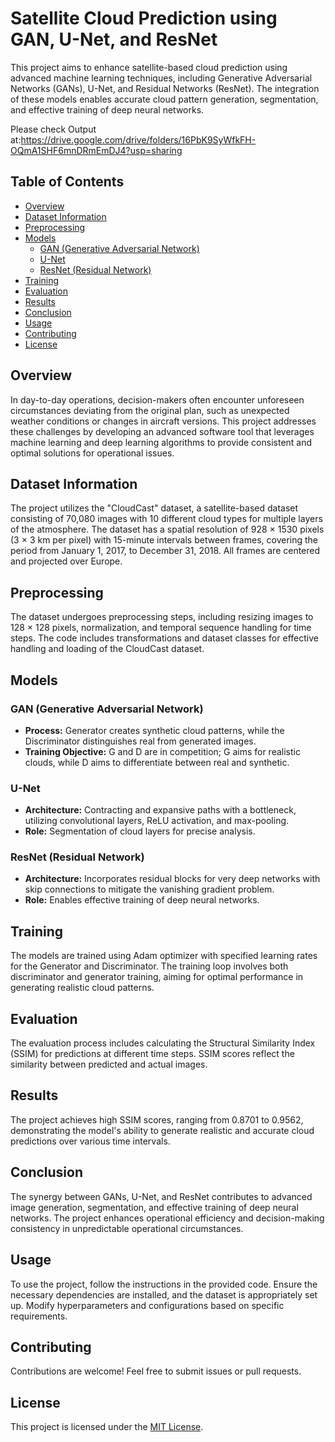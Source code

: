 # Satellite Cloud Prediction using GAN, U-Net, and ResNet

This project aims to enhance satellite-based cloud prediction using advanced machine learning techniques, including Generative Adversarial Networks (GANs), U-Net, and Residual Networks (ResNet). The integration of these models enables accurate cloud pattern generation, segmentation, and effective training of deep neural networks.

Please check Output at:https://drive.google.com/drive/folders/16PbK9SyWfkFH-OQmA1SHF6mnDRmEmDJ4?usp=sharing
## Table of Contents
- [Overview](#overview)
- [Dataset Information](#dataset-information)
- [Preprocessing](#preprocessing)
- [Models](#models)
    - [GAN (Generative Adversarial Network)](#gan-generative-adversarial-network)
    - [U-Net](#u-net)
    - [ResNet (Residual Network)](#resnet-residual-network)
- [Training](#training)
- [Evaluation](#evaluation)
- [Results](#results)
- [Conclusion](#conclusion)
- [Usage](#usage)
- [Contributing](#contributing)
- [License](#license)

## Overview
In day-to-day operations, decision-makers often encounter unforeseen circumstances deviating from the original plan, such as unexpected weather conditions or changes in aircraft versions. This project addresses these challenges by developing an advanced software tool that leverages machine learning and deep learning algorithms to provide consistent and optimal solutions for operational issues.

## Dataset Information
The project utilizes the "CloudCast" dataset, a satellite-based dataset consisting of 70,080 images with 10 different cloud types for multiple layers of the atmosphere. The dataset has a spatial resolution of 928 × 1530 pixels (3 × 3 km per pixel) with 15-minute intervals between frames, covering the period from January 1, 2017, to December 31, 2018. All frames are centered and projected over Europe.

## Preprocessing
The dataset undergoes preprocessing steps, including resizing images to 128 × 128 pixels, normalization, and temporal sequence handling for time steps. The code includes transformations and dataset classes for effective handling and loading of the CloudCast dataset.

## Models
### GAN (Generative Adversarial Network)
- **Process:** Generator creates synthetic cloud patterns, while the Discriminator distinguishes real from generated images.
- **Training Objective:** G and D are in competition; G aims for realistic clouds, while D aims to differentiate between real and synthetic.

### U-Net
- **Architecture:** Contracting and expansive paths with a bottleneck, utilizing convolutional layers, ReLU activation, and max-pooling.
- **Role:** Segmentation of cloud layers for precise analysis.

### ResNet (Residual Network)
- **Architecture:** Incorporates residual blocks for very deep networks with skip connections to mitigate the vanishing gradient problem.
- **Role:** Enables effective training of deep neural networks.

## Training
The models are trained using Adam optimizer with specified learning rates for the Generator and Discriminator. The training loop involves both discriminator and generator training, aiming for optimal performance in generating realistic cloud patterns.

## Evaluation
The evaluation process includes calculating the Structural Similarity Index (SSIM) for predictions at different time steps. SSIM scores reflect the similarity between predicted and actual images.

## Results
The project achieves high SSIM scores, ranging from 0.8701 to 0.9562, demonstrating the model's ability to generate realistic and accurate cloud predictions over various time intervals.

## Conclusion
The synergy between GANs, U-Net, and ResNet contributes to advanced image generation, segmentation, and effective training of deep neural networks. The project enhances operational efficiency and decision-making consistency in unpredictable operational circumstances.

## Usage
To use the project, follow the instructions in the provided code. Ensure the necessary dependencies are installed, and the dataset is appropriately set up. Modify hyperparameters and configurations based on specific requirements.

## Contributing
Contributions are welcome! Feel free to submit issues or pull requests.

## License
This project is licensed under the [MIT License](LICENSE).
